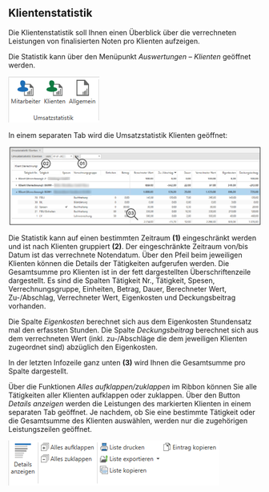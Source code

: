 ## Klientenstatistik

Die Klientenstatistik soll Ihnen einen Überblick über die verrechneten
Leistungen von finalisierten Noten pro Klienten aufzeigen.

Die Statistik kann über den Menüpunkt *Auswertungen – Klienten* geöffnet
werden.


![](<img/image349.png>)

In einem separaten Tab wird die Umsatzstatistik Klienten geöffnet:


![](<img/image353.png>)

Die Statistik kann auf einen bestimmten Zeitraum **(1)** eingeschränkt
werden und ist nach Klienten gruppiert **(2)**. Der eingeschränkte
Zeitraum von/bis Datum ist das verrechnete Notendatum. Über den Pfeil
beim jeweiligen Klienten können die Details der Tätigkeiten aufgerufen
werden. Die Gesamtsumme pro Klienten ist in der fett dargestellten
Überschriftenzeile dargestellt. Es sind die Spalten Tätigkeit Nr.,
Tätigkeit, Spesen, Verrechnungsgruppe, Einheiten, Betrag, Dauer,
Berechneter Wert, Zu-/Abschlag, Verrechneter Wert, Eigenkosten und
Deckungsbeitrag vorhanden.

Die Spalte *Eigenkosten* berechnet sich aus dem Eigenkosten Stundensatz
mal den erfassten Stunden. Die Spalte *Deckungsbeitrag* berechnet sich
aus dem verrechneten Wert (inkl. zu-/Abschläge die dem jeweiligen
Klienten zugeordnet sind) abzüglich den Eigenkosten.

In der letzten Infozeile ganz unten **(3)** wird Ihnen die Gesamtsumme
pro Spalte dargestellt.

Über die Funktionen *Alles aufklappen/zuklappen* im Ribbon können Sie
alle Tätigkeiten aller Klienten aufklappen oder zuklappen. Über den
Button *Details anzeigen* werden die Leistungen des markierten Klienten
in einem separaten Tab geöffnet. Je nachdem, ob Sie eine bestimmte
Tätigkeit oder die Gesamtsumme des Klienten auswählen, werden nur die
zugehörigen Leistungszeilen geöffnet.


![](<img/image352.png>)